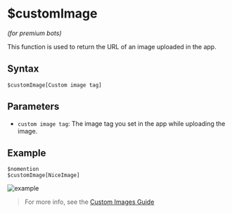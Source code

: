 # $customImage
*(for premium bots)*

This function is used to return the URL of an image uploaded in the app.

## Syntax
```
$customImage[Custom image tag]
```

## Parameters
- `custom image tag`: The image tag you set in the app while uploading the image.

## Example
```
$nomention
$customImage[NiceImage]
```
![example](https://user-images.githubusercontent.com/69215413/126852524-dfcb237a-8283-43fd-9e17-8dd97bd9ed85.png)

> For more info, see the [Custom Images Guide](../premium/customImages.md)
